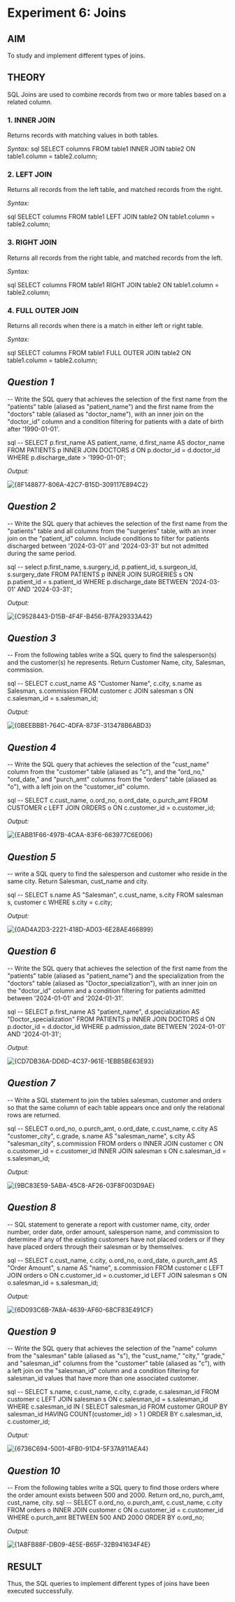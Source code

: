 # Experiment 6: Joins

## AIM
To study and implement different types of joins.

## THEORY

SQL Joins are used to combine records from two or more tables based on a related column.

### 1. INNER JOIN
Returns records with matching values in both tables.

*Syntax:*
sql
SELECT columns
FROM table1
INNER JOIN table2
ON table1.column = table2.column;


### 2. LEFT JOIN
Returns all records from the left table, and matched records from the right.

*Syntax:*

sql
SELECT columns
FROM table1
LEFT JOIN table2
ON table1.column = table2.column;

### 3. RIGHT JOIN
Returns all records from the right table, and matched records from the left.

*Syntax:*

sql
SELECT columns
FROM table1
RIGHT JOIN table2
ON table1.column = table2.column;

### 4. FULL OUTER JOIN
Returns all records when there is a match in either left or right table.

*Syntax:*

sql
SELECT columns
FROM table1
FULL OUTER JOIN table2
ON table1.column = table2.column;


*Question 1*
--
-- Write the SQL query that achieves the selection of the first name from the "patients" table (aliased as "patient_name") and the first name from the "doctors" table (aliased as "doctor_name"), with an inner join on the "doctor_id" column and a condition filtering for patients with a date of birth after '1990-01-01'.

sql
-- SELECT p.first_name AS patient_name, d.first_name AS doctor_name 
FROM PATIENTS p 
INNER JOIN DOCTORS d
ON p.doctor_id = d.doctor_id 
WHERE p.discharge_date > '1990-01-01';


*Output:*

![{8F148877-806A-42C7-B15D-309117E894C2}](https://github.com/user-attachments/assets/f1efb924-36d5-46fb-93b9-9e50726123ed)


*Question 2*
---
-- Write the SQL query that achieves the selection of the first name from the "patients" table and all columns from the "surgeries" table, with an inner join on the "patient_id" column. Include conditions to filter for patients discharged between '2024-03-01' and '2024-03-31' but not admitted during the same period.

sql
-- select p.first_name, s.surgery_id, p.patient_id, s.surgeon_id, s.surgery_date 
FROM PATIENTS p
INNER JOIN SURGERIES s 
ON p.patient_id = s.patient_id 
WHERE p.discharge_date BETWEEN '2024-03-01' AND '2024-03-31';


*Output:*

![{C9528443-D15B-4F4F-B456-B7FA29333A42}](https://github.com/user-attachments/assets/69ac0bac-b6b7-4d5e-a2e5-c2a96d4d8d11)


*Question 3*
---
-- From the following tables write a SQL query to find the salesperson(s) and the customer(s) he represents. Return Customer Name, city, Salesman, commission.

sql
-- SELECT c.cust_name AS "Customer Name", c.city, s.name as Salesman, s.commission 
FROM customer c 
JOIN salesman s 
ON c.salesman_id = s.salesman_id;


*Output:*

![{0BEEBBB1-764C-4DFA-873F-313478B6ABD3}](https://github.com/user-attachments/assets/195e895f-05fe-4053-9cdb-097cae2af124)


*Question 4*
---
-- Write the SQL query that achieves the selection of the "cust_name" column from the "customer" table (aliased as "c"), and the "ord_no," "ord_date," and "purch_amt" columns from the "orders" table (aliased as "o"), with a left join on the "customer_id" column.

sql
-- SELECT c.cust_name, o.ord_no, o.ord_date, o.purch_amt 
FROM CUSTOMER c
LEFT JOIN ORDERS o
ON c.customer_id = o.customer_id;


*Output:*

![{EABB1F66-497B-4CAA-83F6-663977C6E006}](https://github.com/user-attachments/assets/9acde775-9ef5-4acf-834d-86afe8250908)


*Question 5*
---
-- write a SQL query to find the salesperson and customer who reside in the same city. Return Salesman, cust_name and city.

sql
-- SELECT s.name AS "Salesman", c.cust_name, s.city 
FROM salesman s, customer c
WHERE s.city = c.city;


*Output:*

![{0AD4A2D3-2221-418D-AD03-6E28AE466899}](https://github.com/user-attachments/assets/b4d44123-53fa-4680-b12e-d2bf678a2aed)


*Question 6*
---
-- Write the SQL query that achieves the selection of the first name from the "patients" table (aliased as "patient_name") and the specialization from the "doctors" table (aliased as "Doctor_specialization"), with an inner join on the "doctor_id" column and a condition filtering for patients admitted between '2024-01-01' and '2024-01-31'.

sql
-- SELECT p.first_name AS "patient_name", d.specialization AS "Doctor_specialization" 
FROM PATIENTS p 
INNER JOIN DOCTORS d 
ON p.doctor_id = d.doctor_id 
WHERE p.admission_date BETWEEN '2024-01-01' AND '2024-01-31';


*Output:*

![{CD7DB36A-DD6D-4C37-961E-1EBB5BE63E93}](https://github.com/user-attachments/assets/f750a5e3-439a-4509-8d7e-d7ec24b04ff4)


*Question 7*
---
-- Write a SQL statement to join the tables salesman, customer and orders so that the same column of each table appears once and only the relational rows are returned. 

sql
-- SELECT o.ord_no, o.purch_amt, o.ord_date, c.cust_name, c.city AS "customer_city", c.grade, s.name AS "salesman_name", s.city AS "salesman_city", s.commission
FROM orders o 
INNER JOIN customer c
ON o.customer_id = c.customer_id 
INNER JOIN salesman s
ON c.salesman_id = s.salesman_id;


*Output:*

![{9BC83E59-5ABA-45C8-AF26-03F8F003D9AE}](https://github.com/user-attachments/assets/d0fbd2bb-2cac-49ff-90db-c19a115f276a)

*Question 8*
---
-- SQL statement to generate a report with customer name, city, order number, order date, order amount, salesperson name, and commission to determine if any of the existing customers have not placed orders or if they have placed orders through their salesman or by themselves.

sql
-- SELECT 
    c.cust_name,
    c.city,
    o.ord_no,
    o.ord_date,
    o.purch_amt AS "Order Amount",
    s.name AS "name",
    s.commission
FROM 
    customer c
LEFT JOIN 
    orders o ON c.customer_id = o.customer_id
LEFT JOIN 
    salesman s ON o.salesman_id = s.salesman_id;



*Output:*

![{6D093C6B-7A8A-4639-AF60-68CF83E491CF}](https://github.com/user-attachments/assets/81923e3d-5465-4f86-a49b-f957b83933fd)


*Question 9*
---
-- Write the SQL query that achieves the selection of the "name" column from the "salesman" table (aliased as "s"), the "cust_name," "city," "grade," and "salesman_id" columns from the "customer" table (aliased as "c"), with a left join on the "salesman_id" column and a condition filtering for salesman_id values that have more than one associated customer.

sql
-- SELECT 
    s.name, 
    c.cust_name, 
    c.city, 
    c.grade, 
    c.salesman_id
FROM 
    customer c
LEFT JOIN 
    salesman s ON c.salesman_id = s.salesman_id
WHERE 
    c.salesman_id IN (
        SELECT 
            salesman_id 
        FROM 
            customer 
        GROUP BY 
            salesman_id 
        HAVING 
            COUNT(customer_id) > 1
    )
ORDER BY 
    c.salesman_id, c.customer_id;



*Output:*

![{6736C694-5001-4FB0-91D4-5F37A911AEA4}](https://github.com/user-attachments/assets/d5fa612e-5b9b-4c3a-8f44-14d4bc183227)


*Question 10*
---
-- From the following tables write a SQL query to find those orders where the order amount exists between 500 and 2000. Return ord_no, purch_amt, cust_name, city.
sql
-- SELECT o.ord_no, o.purch_amt, c.cust_name, c.city 
FROM orders o
INNER JOIN customer c
ON o.customer_id = c.customer_id 
WHERE o.purch_amt BETWEEN 500 AND 2000
ORDER BY o.ord_no;


*Output:*

![{1A8FB88F-DB09-4E5E-B65F-32B941634F4E}](https://github.com/user-attachments/assets/68f60cc2-b16d-4cf2-81c6-775097ddaf68)



## RESULT
Thus, the SQL queries to implement different types of joins have been executed successfully.
